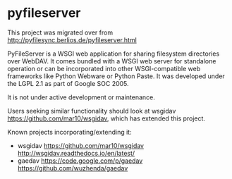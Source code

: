 pyfileserver
============

This project was migrated over from http://pyfilesync.berlios.de/pyfileserver.html

PyFileServer is a WSGI web application for sharing filesystem directories over WebDAV. It comes bundled with a WSGI web server for standalone operation or can be incorporated into other WSGI-compatible web frameworks like Python Webware or Python Paste. It was developed under the LGPL 2.1 as part of Google SOC 2005.

It is not under active development or maintenance.

Users seeking similar functionality should look at wsgidav https://github.com/mar10/wsgidav, which has extended this project.

Known projects incorporating/extending it:
* wsgidav https://github.com/mar10/wsgidav http://wsgidav.readthedocs.io/en/latest/
* gaedav https://code.google.com/p/gaedav https://github.com/wuzhenda/gaedav


